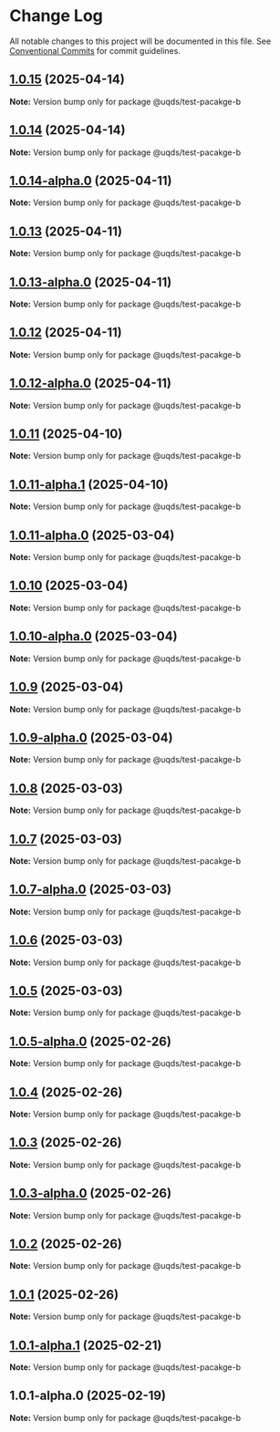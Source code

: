 # Change Log

All notable changes to this project will be documented in this file.
See [Conventional Commits](https://conventionalcommits.org) for commit guidelines.

## [1.0.15](https://github.com/uq-its-ss/design-system-test/compare/@uqds/test-pacakge-b@1.0.14-alpha.0...@uqds/test-pacakge-b@1.0.15) (2025-04-14)

**Note:** Version bump only for package @uqds/test-pacakge-b





## [1.0.14](https://github.com/uq-its-ss/design-system-test/compare/@uqds/test-pacakge-b@1.0.14-alpha.0...@uqds/test-pacakge-b@1.0.14) (2025-04-14)

**Note:** Version bump only for package @uqds/test-pacakge-b





## [1.0.14-alpha.0](https://github.com/uq-its-ss/design-system-test/compare/@uqds/test-pacakge-b@1.0.13...@uqds/test-pacakge-b@1.0.14-alpha.0) (2025-04-11)

**Note:** Version bump only for package @uqds/test-pacakge-b





## [1.0.13](https://github.com/uq-its-ss/design-system-test/compare/@uqds/test-pacakge-b@1.0.13-alpha.0...@uqds/test-pacakge-b@1.0.13) (2025-04-11)

**Note:** Version bump only for package @uqds/test-pacakge-b





## [1.0.13-alpha.0](https://github.com/uq-its-ss/design-system-test/compare/@uqds/test-pacakge-b@1.0.12...@uqds/test-pacakge-b@1.0.13-alpha.0) (2025-04-11)

**Note:** Version bump only for package @uqds/test-pacakge-b





## [1.0.12](https://github.com/uq-its-ss/design-system-test/compare/@uqds/test-pacakge-b@1.0.12-alpha.0...@uqds/test-pacakge-b@1.0.12) (2025-04-11)

**Note:** Version bump only for package @uqds/test-pacakge-b





## [1.0.12-alpha.0](https://github.com/uq-its-ss/design-system-test/compare/@uqds/test-pacakge-b@1.0.11...@uqds/test-pacakge-b@1.0.12-alpha.0) (2025-04-11)

**Note:** Version bump only for package @uqds/test-pacakge-b





## [1.0.11](https://github.com/uq-its-ss/design-system-test/compare/@uqds/test-pacakge-b@1.0.11-alpha.1...@uqds/test-pacakge-b@1.0.11) (2025-04-10)

**Note:** Version bump only for package @uqds/test-pacakge-b





## [1.0.11-alpha.1](https://github.com/uq-its-ss/design-system-test/compare/@uqds/test-pacakge-b@1.0.11-alpha.0...@uqds/test-pacakge-b@1.0.11-alpha.1) (2025-04-10)

**Note:** Version bump only for package @uqds/test-pacakge-b





## [1.0.11-alpha.0](https://github.com/uq-its-ss/design-system-test/compare/@uqds/test-pacakge-b@1.0.10...@uqds/test-pacakge-b@1.0.11-alpha.0) (2025-03-04)

**Note:** Version bump only for package @uqds/test-pacakge-b





## [1.0.10](https://github.com/uq-its-ss/design-system-test/compare/@uqds/test-pacakge-b@1.0.10-alpha.0...@uqds/test-pacakge-b@1.0.10) (2025-03-04)

**Note:** Version bump only for package @uqds/test-pacakge-b





## [1.0.10-alpha.0](https://github.com/uq-its-ss/design-system-test/compare/@uqds/test-pacakge-b@1.0.9...@uqds/test-pacakge-b@1.0.10-alpha.0) (2025-03-04)

**Note:** Version bump only for package @uqds/test-pacakge-b





## [1.0.9](https://github.com/uq-its-ss/design-system-test/compare/@uqds/test-pacakge-b@1.0.9-alpha.0...@uqds/test-pacakge-b@1.0.9) (2025-03-04)

**Note:** Version bump only for package @uqds/test-pacakge-b





## [1.0.9-alpha.0](https://github.com/uq-its-ss/design-system-test/compare/@uqds/test-pacakge-b@1.0.8...@uqds/test-pacakge-b@1.0.9-alpha.0) (2025-03-04)

**Note:** Version bump only for package @uqds/test-pacakge-b





## [1.0.8](https://github.com/uq-its-ss/design-system-test/compare/@uqds/test-pacakge-b@1.0.7-alpha.0...@uqds/test-pacakge-b@1.0.8) (2025-03-03)

**Note:** Version bump only for package @uqds/test-pacakge-b





## [1.0.7](https://github.com/uq-its-ss/design-system-test/compare/@uqds/test-pacakge-b@1.0.7-alpha.0...@uqds/test-pacakge-b@1.0.7) (2025-03-03)

**Note:** Version bump only for package @uqds/test-pacakge-b





## [1.0.7-alpha.0](https://github.com/uq-its-ss/design-system-test/compare/@uqds/test-pacakge-b@1.0.6...@uqds/test-pacakge-b@1.0.7-alpha.0) (2025-03-03)

**Note:** Version bump only for package @uqds/test-pacakge-b





## [1.0.6](https://github.com/uq-its-ss/design-system-test/compare/@uqds/test-pacakge-b@1.0.5-alpha.0...@uqds/test-pacakge-b@1.0.6) (2025-03-03)

**Note:** Version bump only for package @uqds/test-pacakge-b





## [1.0.5](https://github.com/uq-its-ss/design-system-test/compare/@uqds/test-pacakge-b@1.0.5-alpha.0...@uqds/test-pacakge-b@1.0.5) (2025-03-03)

**Note:** Version bump only for package @uqds/test-pacakge-b





## [1.0.5-alpha.0](https://github.com/uq-its-ss/design-system-test/compare/@uqds/test-pacakge-b@1.0.4...@uqds/test-pacakge-b@1.0.5-alpha.0) (2025-02-26)

**Note:** Version bump only for package @uqds/test-pacakge-b





## [1.0.4](https://github.com/uq-its-ss/design-system-test/compare/@uqds/test-pacakge-b@1.0.3-alpha.0...@uqds/test-pacakge-b@1.0.4) (2025-02-26)

**Note:** Version bump only for package @uqds/test-pacakge-b





## [1.0.3](https://github.com/uq-its-ss/design-system-test/compare/@uqds/test-pacakge-b@1.0.3-alpha.0...@uqds/test-pacakge-b@1.0.3) (2025-02-26)

**Note:** Version bump only for package @uqds/test-pacakge-b





## [1.0.3-alpha.0](https://github.com/uq-its-ss/design-system-test/compare/@uqds/test-pacakge-b@1.0.2...@uqds/test-pacakge-b@1.0.3-alpha.0) (2025-02-26)

**Note:** Version bump only for package @uqds/test-pacakge-b





## [1.0.2](https://github.com/uq-its-ss/design-system-test/compare/@uqds/test-pacakge-b@1.0.1-alpha.1...@uqds/test-pacakge-b@1.0.2) (2025-02-26)

**Note:** Version bump only for package @uqds/test-pacakge-b





## [1.0.1](https://github.com/uq-its-ss/design-system-test/compare/@uqds/test-pacakge-b@1.0.1-alpha.1...@uqds/test-pacakge-b@1.0.1) (2025-02-26)

**Note:** Version bump only for package @uqds/test-pacakge-b





## [1.0.1-alpha.1](https://github.com/uq-its-ss/design-system-test/compare/@uqds/test-pacakge-b@1.0.1-alpha.0...@uqds/test-pacakge-b@1.0.1-alpha.1) (2025-02-21)

**Note:** Version bump only for package @uqds/test-pacakge-b





## 1.0.1-alpha.0 (2025-02-19)

**Note:** Version bump only for package @uqds/test-pacakge-b
